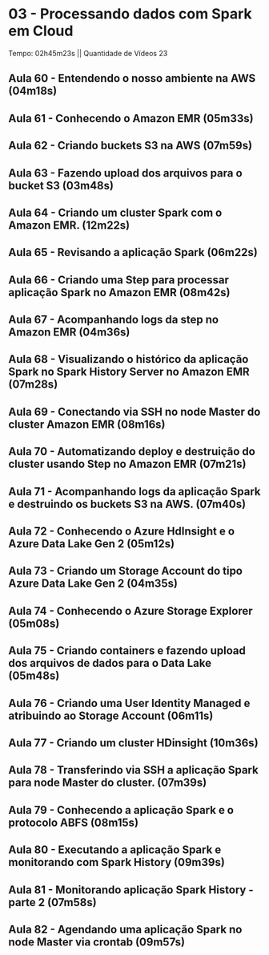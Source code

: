 # 03 - Processando dados com Spark em Cloud

Tempo: 02h45m23s || Quantidade de Vídeos 23

## Aula 60 - Entendendo o nosso ambiente na AWS (04m18s)



## Aula 61 - Conhecendo o Amazon EMR (05m33s)



## Aula 62 - Criando buckets S3 na AWS (07m59s)



## Aula 63 - Fazendo upload dos arquivos para o bucket S3 (03m48s)



## Aula 64 - Criando um cluster Spark com o Amazon EMR. (12m22s)



## Aula 65 - Revisando a aplicação Spark (06m22s)



## Aula 66 - Criando uma Step para processar aplicação Spark no Amazon EMR (08m42s)



## Aula 67 - Acompanhando logs da step no Amazon EMR (04m36s)



## Aula 68 - Visualizando o histórico da aplicação Spark no Spark History Server no Amazon EMR (07m28s)



## Aula 69 - Conectando via SSH no node Master do cluster Amazon EMR (08m16s)



## Aula 70 - Automatizando deploy e destruição do cluster usando Step no Amazon EMR (07m21s)



## Aula 71 - Acompanhando logs da aplicação Spark e destruindo os buckets S3 na AWS. (07m40s)



## Aula 72 - Conhecendo o Azure HdInsight e o Azure Data Lake Gen 2 (05m12s)



## Aula 73 - Criando um Storage Account do tipo Azure Data Lake Gen 2 (04m35s)



## Aula 74 - Conhecendo o Azure Storage Explorer (05m08s)



## Aula 75 - Criando containers e fazendo upload dos arquivos de dados para o Data Lake (05m48s)



## Aula 76 - Criando uma User Identity Managed e atribuindo ao Storage Account (06m11s)



## Aula 77 - Criando um cluster HDinsight (10m36s)



## Aula 78 - Transferindo via SSH a aplicação Spark para node Master do cluster. (07m39s)



## Aula 79 - Conhecendo a aplicação Spark e o protocolo ABFS (08m15s)



## Aula 80 - Executando a aplicação Spark e monitorando com Spark History (09m39s)



## Aula 81 - Monitorando aplicação Spark History - parte 2 (07m58s)



## Aula 82 - Agendando uma aplicação Spark no node Master via crontab (09m57s)




